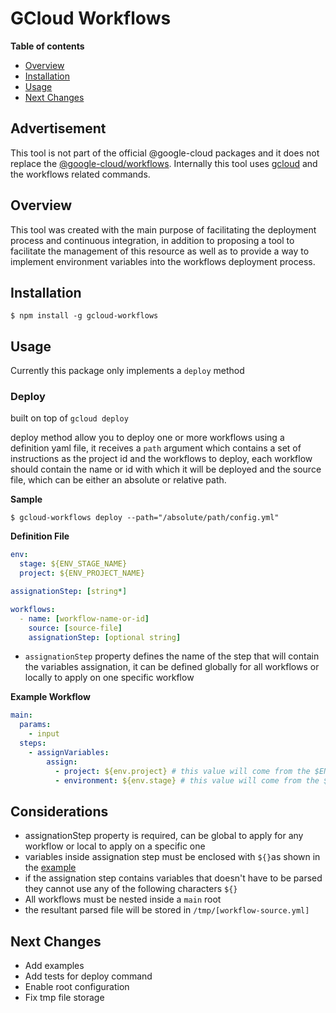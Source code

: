 # GCloud Workflows

**Table of contents**
* [Overview](#overview)
* [Installation](#installation)
* [Usage](#usage)
* [Next Changes](#next-changes)

## Advertisement
This tool is not part of the official @google-cloud packages and it does not replace the [@google-cloud/workflows](https://www.npmjs.com/package/@google-cloud/workflows). Internally this tool uses [gcloud](https://cloud.google.com/sdk/gcloud) and the workflows related commands.

## Overview

This tool was created with the main purpose of facilitating the deployment process and continuous integration, in addition to proposing a tool to facilitate the management of this resource as well as to provide a way to implement environment variables into the workflows deployment process.

## Installation
```shell
$ npm install -g gcloud-workflows
```

## Usage

Currently this package only implements a `deploy` method

### Deploy
built on top of `gcloud deploy`

deploy method allow you to deploy one or more workflows using a definition yaml file, it receives a `path` argument which contains a set of instructions as the project id and the workflows to deploy, each workflow should contain the name or id with which it will be deployed and the source file, which can be either an absolute or relative path.

**Sample**
```shell
$ gcloud-workflows deploy --path="/absolute/path/config.yml"
```
**Definition File**

```yaml
env:
  stage: ${ENV_STAGE_NAME}
  project: ${ENV_PROJECT_NAME}

assignationStep: [string*]

workflows:
  - name: [workflow-name-or-id]
    source: [source-file]
    assignationStep: [optional string]
```

* `assignationStep` property defines the name of the step that will contain the variables assignation, it can be defined globally for all workflows or locally to apply on one specific workflow

**Example Workflow**
```yaml
main:
  params:
    - input
  steps:
    - assignVariables:
        assign:
          - project: ${env.project} # this value will come from the $ENV_STAGE_NAME
          - environment: ${env.stage} # this value will come from the $ENV_PROJECT_NAME
```

## Considerations
* assignationStep property is required, can be global to apply for any workflow or local to apply on a specific one
* variables inside assignation step must be enclosed with `${}`as shown in the [example](#example-workflow)
* if the assignation step contains variables that doesn't have to be parsed they cannot use any of the following characters `${}`
* All workflows must be nested inside a `main` root
* the resultant parsed file will be stored in `/tmp/[workflow-source.yml]`

## Next Changes

* Add examples
* Add tests for deploy command
* Enable root configuration
* Fix tmp file storage